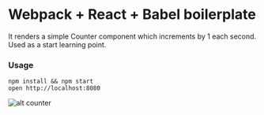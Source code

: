 Webpack + React + Babel boilerplate  
===

It renders a simple Counter component which increments by 1 each second.  
Used as a start learning point.  

### Usage

```
npm install && npm start
open http://localhost:8080
```

![alt counter](http://g.recordit.co/8qQH6q1Aqj.gif)
